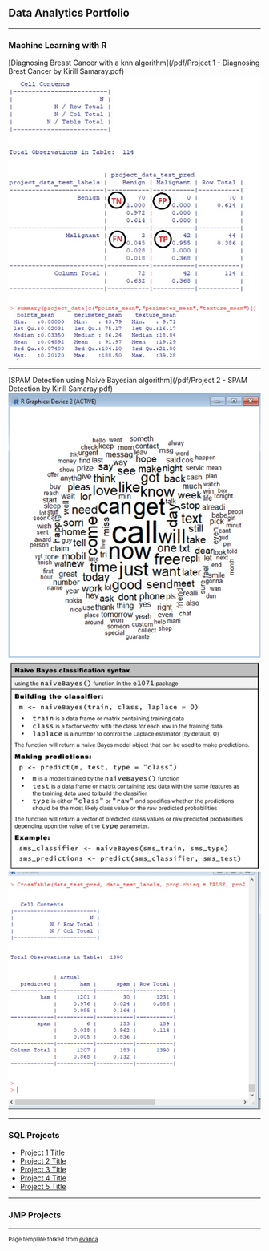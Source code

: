 ## Data Analytics Portfolio

---

### Machine Learning with R 

[Diagnosing Breast Cancer with a knn algorithm](/pdf/Project 1 - Diagnosing Brest Cancer by Kirill Samaray.pdf)
<img src="images/project 1 crosstable.jpg?raw=true"/>
<img src="images/project 1 tables comparison.jpg?raw=true"/>

---
[SPAM Detection using Naive Bayesian algorithm](/pdf/Project 2 - SPAM Detection by Kirill Samaray.pdf)
<img src="images/visualizing 1.jpg?raw=true"/>
<img src="images/training model 1.jpg?raw=true"/>
<img src="images/algorithm 1.jpg?raw=true"/>


---

### SQL Projects

- [Project 1 Title](http://example.com/)
- [Project 2 Title](http://example.com/)
- [Project 3 Title](http://example.com/)
- [Project 4 Title](http://example.com/)
- [Project 5 Title](http://example.com/)

---

### JMP Projects




---
<p style="font-size:11px">Page template forked from <a href="https://github.com/evanca/quick-portfolio">evanca</a></p>
<!-- Remove above link if you don't want to attibute -->
